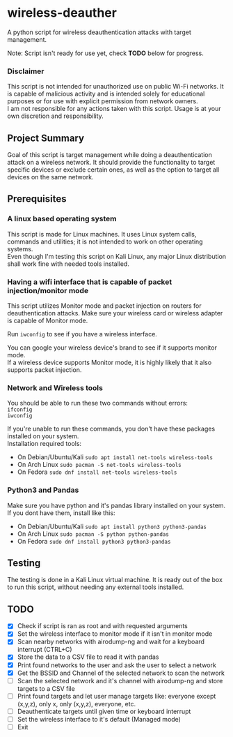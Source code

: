 # wireless-deauther
A python script for wireless deauthentication attacks with target management.<br>

Note: Script isn't ready for use yet, check **TODO** below for progress.

### Disclaimer
This script is not intended for unauthorized use on public Wi-Fi networks. 
It is capable of malicious activity and is intended solely for educational purposes or for use with explicit permission from network owners.<br>
I am not responsible for any actions taken with this script. Usage is at your own discretion and responsibility.<br>

## Project Summary
Goal of this script is target management while doing a deauthentication attack on a wireless network.
It should provide the functionality to target specific devices or exclude certain ones, as well as the option to target all devices on the same network.

## Prerequisites
### A linux based operating system
This script is made for Linux machines. It uses Linux system calls, commands and utilities; it is not intended to work on other operating systems.<br>
Even though I'm testing this script on Kali Linux, any major Linux distribution shall work fine with needed tools installed.

### Having a wifi interface that is capable of packet injection/monitor mode
This script utilizes Monitor mode and packet injection on routers for deauthentication attacks. Make sure your wireless card or wireless adapter is capable of Monitor mode.

Run ```iwconfig``` to see if you have a wireless interface.

You can google your wireless device's brand to see if it supports monitor mode.<br>
If a wireless device supports Monitor mode, it is highly likely that it also supports packet injection.

### Network and Wireless tools
You should be able to run these two commands without errors:<br>
```ifconfig```<br>
```iwconfig```<br>

If you're unable to run these commands, you don't have these packages installed on your system.<br>
Installation required tools:<br>
- On Debian/Ubuntu/Kali
```sudo apt install net-tools wireless-tools```
- On Arch Linux
```sudo pacman -S net-tools wireless-tools```
- On Fedora
```sudo dnf install net-tools wireless-tools```

### Python3 and Pandas
Make sure you have python and it's pandas library installed on your system.<br>
If you dont have them, install like this:<br>
- On Debian/Ubuntu/Kali
```sudo apt install python3 python3-pandas```
- On Arch Linux
```sudo pacman -S python python-pandas```
- On Fedora
```sudo dnf install python3 python3-pandas```

## Testing
The testing is done in a Kali Linux virtual machine. It is ready out of the box to run this script, without needing any external tools installed.

## TODO
- [x] Check if script is ran as root and with requested arguments
- [x] Set the wireless interface to monitor mode if it isn't in monitor mode
- [x] Scan nearby networks with airodump-ng and wait for a keyboard interrupt (CTRL+C)
- [x] Store the data to a CSV file to read it with pandas
- [x] Print found networks to the user and ask the user to select a network
- [x] Get the BSSID and Channel of the selected network to scan the network
- [ ] Scan the selected network and it's channel with airodump-ng and store targets to a CSV file
- [ ] Print found targets and let user manage targets like: everyone except (x,y,z), only x, only (x,y,z), everyone, etc.
- [ ] Deauthenticate targets until given time or keyboard interrupt
- [ ] Set the wireless interface to it's default (Managed mode)
- [ ] Exit
